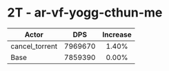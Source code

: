 # 2T - ar-vf-yogg-cthun-me
| Actor | DPS | Increase |
|---|:---:|:---:|
|cancel_torrent|7969670|1.40%|
|Base|7859390|0.00%|
